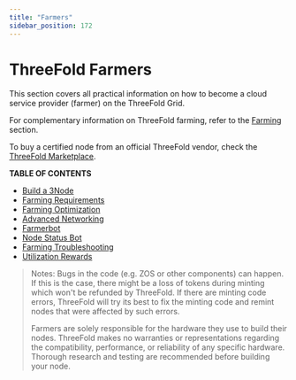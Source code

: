```yaml
---
title: "Farmers"
sidebar_position: 172
---
```


# ThreeFold Farmers

This section covers all practical information on how to become a cloud service provider (farmer) on the ThreeFold Grid.

For complementary information on ThreeFold farming, refer to the [Farming](../../knowledge_base/farming/farming_toc.md) section.

To buy a certified node from an official ThreeFold vendor, check the [ThreeFold Marketplace](https://marketplace.3node.global/).

**TABLE OF CONTENTS**

- [Build a 3Node](./3node_building/3node_building.md)
- [Farming Requirements](./farming_requirements.md)
- [Farming Optimization](./farming_optimization/farming_optimization.md)
- [Advanced Networking](./advanced_networking/advanced_networking_toc.md)
- [Farmerbot](./farmerbot/farmerbot_intro.md)
- [Node Status Bot](./node_status_bot/node_status_bot.md)
- [Farming Troubleshooting](./farming_troubleshooting.md)
- [Utilization Rewards](./utilization_rewards.md)

> Notes: Bugs in the code (e.g. ZOS or other components) can happen. If this is the case, there might be a loss of tokens during minting which won't be refunded by ThreeFold. If there are minting code errors, ThreeFold will try its best to fix the minting code and remint nodes that were affected by such errors.
>
> Farmers are solely responsible for the hardware they use to build their nodes.  ThreeFold makes no warranties or representations regarding the compatibility, performance, or reliability of any specific hardware.  Thorough research and testing are recommended before building your node.